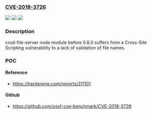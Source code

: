 ### [CVE-2018-3726](https://cve.mitre.org/cgi-bin/cvename.cgi?name=CVE-2018-3726)
![](https://img.shields.io/static/v1?label=Product&message=crud-file-server%20node%20module&color=blue)
![](https://img.shields.io/static/v1?label=Version&message=Versions%20before%200.8.0%20&color=brightgreen)
![](https://img.shields.io/static/v1?label=Vulnerability&message=Cross-site%20Scripting%20(XSS)%20-%20Generic%20(CWE-79)&color=brightgreen)

### Description

crud-file-server node module before 0.8.0 suffers from a Cross-Site Scripting vulnerability to a lack of validation of file names.

### POC

#### Reference
- https://hackerone.com/reports/311101

#### Github
- https://github.com/ossf-cve-benchmark/CVE-2018-3726

